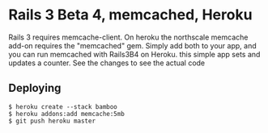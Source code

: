 Rails 3 Beta 4, memcached, Heroku
=================================

Rails 3 requires memcache-client.  On heroku the northscale memcache add-on requires the "memcached" gem.  Simply add both to your app, and you can run memcached with Rails3B4 on Heroku.  this simple app sets and updates a counter.  See the changes to see the actual code

Deploying
---------

    $ heroku create --stack bamboo
    $ heroku addons:add memcache:5mb
    $ git push heroku master
